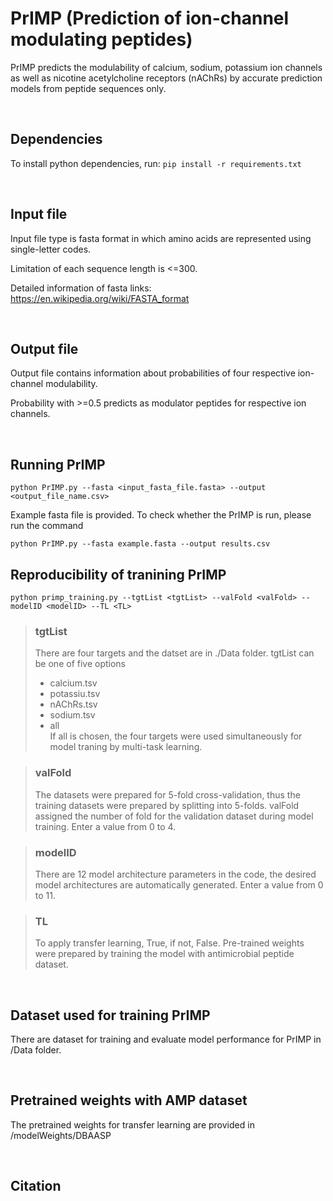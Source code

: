# PrIMP (Prediction of ion-channel modulating peptides)

PrIMP predicts the modulability of calcium, sodium, potassium ion channels as well as nicotine acetylcholine receptors (nAChRs) by accurate prediction models from peptide sequences only.

<br>

## Dependencies
To install python dependencies, run: `pip install -r requirements.txt`

<br>

## Input file 
Input file type is fasta format in which amino acids are represented using single-letter codes.

Limitation of each sequence length is <=300.

Detailed information of fasta links: https://en.wikipedia.org/wiki/FASTA_format

<br>

## Output file
Output file contains information about probabilities of four respective ion-channel modulability.

Probability with >=0.5 predicts as modulator peptides for respective ion channels.

<br>

## Running PrIMP
`python PrIMP.py --fasta <input_fasta_file.fasta> --output <output_file_name.csv>`

Example fasta file is provided. To check whether the PrIMP is run, please run the command

`python PrIMP.py --fasta example.fasta --output results.csv`
<br>

## Reproducibility of tranining PrIMP
`
python primp_training.py --tgtList <tgtList> --valFold <valFold> --modelID <modelID> --TL <TL>
`

> ### tgtList
> 
> There are four targets and the datset are in ./Data folder. tgtList can be one of five options
> - calcium.tsv
> - potassiu.tsv
> - nAChRs.tsv
> - sodium.tsv
> - all <br>
> If all is chosen, the four targets were used simultaneously for model traning by multi-task learning.

> ### valFold
> The datasets were prepared for 5-fold cross-validation, thus the training datasets were prepared by splitting into 5-folds.
> valFold assigned the number of fold for the validation dataset during model training. 
> Enter a value from 0 to 4.

> ### modelID
> There are 12 model architecture parameters in the code, the desired model architectures are automatically generated.
> Enter a value from 0 to 11.

> ### TL
> To apply transfer learning, True, if not, False.
> Pre-trained weights were prepared by training the model with antimicrobial peptide dataset.

<br>

## Dataset used for training PrIMP
There are dataset for training and evaluate model performance for PrIMP in /Data folder.

<br>

## Pretrained weights with AMP dataset
The pretrained weights for transfer learning are provided in /modelWeights/DBAASP

<br>

## Citation
